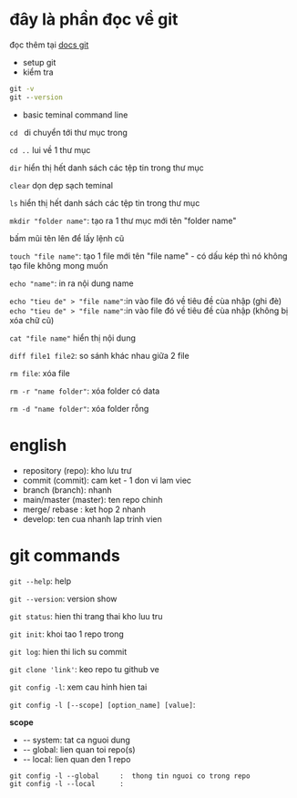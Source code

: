 # đây là phần đọc về git

đọc thêm tại [docs git](https://docs.github.com/fr/get-started/using-git/about-git)

- setup git 
- kiểm tra 
```cmd
git -v
git --version
```

- basic teminal command line

`cd ` di chuyển tới thư mục trong 

`cd ..` lui về 1 thư mục

`dir` hiển thị hết danh sách các tệp tin trong thư mục

`clear` dọn dẹp sạch teminal

`ls` hiển thị hết danh sách các tệp tin trong thư mục

`mkdir "folder name"`: tạo ra 1 thư mục mới tên "folder name"

bấm mũi tên lên để lấy lệnh cũ 

`touch "file name"`: tạo 1 file mới tên "file name" - có dấu kép thì nó không tạo file không mong muốn

`echo "name"`: in ra nội dung name


`echo "tieu de" > "file name"`:in vào file đó về tiêu đề cùa nhập (ghi đè)
`echo "tieu de" > "file name"`:in vào file đó về tiêu đề cùa nhập (không bị xóa chữ cũ)

`cat "file name"` hiển thị nội dung

`diff file1 file2`: so sánh khác nhau giữa 2 file

`rm file`: xóa file 

`rm -r "name folder"`: xóa folder có data

`rm -d "name folder"`: xóa folder rỗng

# english

- repository (repo): kho lưu trư
- commit (commit): cam ket - 1 don vi lam viec 
- branch (branch): nhanh
- main/master (master): ten repo chinh 
- merge/ rebase : ket hop 2 nhanh 
- develop: ten cua nhanh lap trinh vien


# git commands

`git --help`: help 

`git --version`: version show

`git status`: hien thi trang thai kho luu tru

`git init`: khoi tao 1 repo trong

`git log`: hien thi lich su commit

`git clone 'link'`: keo repo tu github ve

`git config -l`: xem cau hinh hien tai

`git config -l [--scope] [option_name] [value]`: 

**scope**
  -  -- system: tat ca nguoi dung
  -  -- global: lien quan toi repo(s)
  -  -- local: lien quan den 1 repo 


```
git config -l --global     :  thong tin nguoi co trong repo
git config -l --local      : 

```


